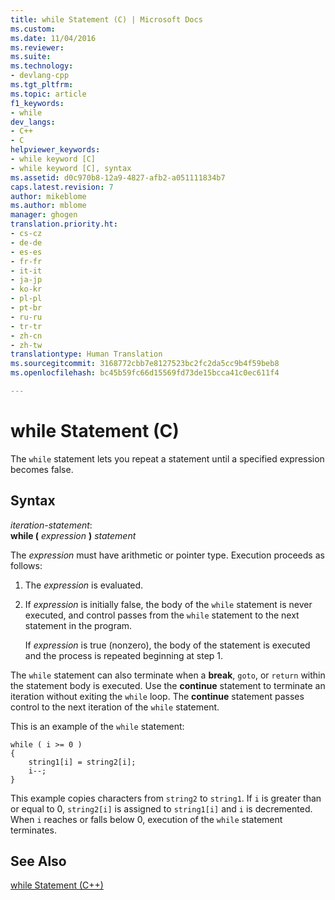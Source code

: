 ```yaml
---
title: while Statement (C) | Microsoft Docs
ms.custom: 
ms.date: 11/04/2016
ms.reviewer: 
ms.suite: 
ms.technology:
- devlang-cpp
ms.tgt_pltfrm: 
ms.topic: article
f1_keywords:
- while
dev_langs:
- C++
- C
helpviewer_keywords:
- while keyword [C]
- while keyword [C], syntax
ms.assetid: d0c970b8-12a9-4827-afb2-a051111834b7
caps.latest.revision: 7
author: mikeblome
ms.author: mblome
manager: ghogen
translation.priority.ht:
- cs-cz
- de-de
- es-es
- fr-fr
- it-it
- ja-jp
- ko-kr
- pl-pl
- pt-br
- ru-ru
- tr-tr
- zh-cn
- zh-tw
translationtype: Human Translation
ms.sourcegitcommit: 3168772cbb7e8127523bc2fc2da5cc9b4f59beb8
ms.openlocfilehash: bc45b59fc66d15569fd73de15bcca41c0ec611f4

---
```

# while Statement (C)
The `while` statement lets you repeat a statement until a specified expression becomes false.  
  
## Syntax  
 *iteration-statement*:  
 **while (**  *expression*  **)**  *statement*  
  
 The *expression* must have arithmetic or pointer type. Execution proceeds as follows:  
  
1.  The *expression* is evaluated.  
  
2.  If *expression* is initially false, the body of the `while` statement is never executed, and control passes from the `while` statement to the next statement in the program.  
  
     If *expression* is true (nonzero), the body of the statement is executed and the process is repeated beginning at step 1.  
  
 The `while` statement can also terminate when a **break**, `goto`, or `return` within the statement body is executed. Use the **continue** statement to terminate an iteration without exiting the `while` loop. The **continue** statement passes control to the next iteration of the `while` statement.  
  
 This is an example of the `while` statement:  
  
```  
while ( i >= 0 )   
{  
    string1[i] = string2[i];  
    i--;  
}  
```  
  
 This example copies characters from `string2` to `string1`. If `i` is greater than or equal to 0, `string2[i]` is assigned to `string1[i]` and `i` is decremented. When `i` reaches or falls below 0, execution of the `while` statement terminates.  
  
## See Also  
 [while Statement (C++)](../cpp/while-statement-cpp.md)


<!--HONumber=Jan17_HO2-->


